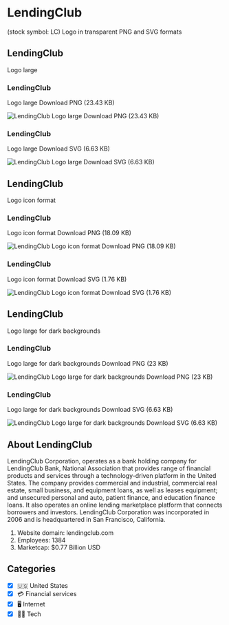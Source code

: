 # LendingClub
 (stock symbol: LC) Logo in transparent PNG and SVG formats

## LendingClub
 Logo large

### LendingClub
 Logo large Download PNG (23.43 KB)

![LendingClub
 Logo large Download PNG (23.43 KB)](/img/orig/LC_BIG-0c678077.png)

### LendingClub
 Logo large Download SVG (6.63 KB)

![LendingClub
 Logo large Download SVG (6.63 KB)](/img/orig/LC_BIG-9d281343.svg)

## LendingClub
 Logo icon format

### LendingClub
 Logo icon format Download PNG (18.09 KB)

![LendingClub
 Logo icon format Download PNG (18.09 KB)](/img/orig/LC-23a581fe.png)

### LendingClub
 Logo icon format Download SVG (1.76 KB)

![LendingClub
 Logo icon format Download SVG (1.76 KB)](/img/orig/LC-d1b7aa54.svg)

## LendingClub
 Logo large for dark backgrounds

### LendingClub
 Logo large for dark backgrounds Download PNG (23 KB)

![LendingClub
 Logo large for dark backgrounds Download PNG (23 KB)](/img/orig/LC_BIG.D-c8d535b2.png)

### LendingClub
 Logo large for dark backgrounds Download SVG (6.63 KB)

![LendingClub
 Logo large for dark backgrounds Download SVG (6.63 KB)](/img/orig/LC_BIG.D-c525d21b.svg)

## About LendingClub


LendingClub Corporation, operates as a bank holding company for LendingClub Bank, National Association that provides range of financial products and services through a technology-driven platform in the United States. The company provides commercial and industrial, commercial real estate, small business, and equipment loans, as well as leases equipment; and unsecured personal and auto, patient finance, and education finance loans. It also operates an online lending marketplace platform that connects borrowers and investors. LendingClub Corporation was incorporated in 2006 and is headquartered in San Francisco, California.

1. Website domain: lendingclub.com
2. Employees: 1384
3. Marketcap: $0.77 Billion USD


## Categories
- [x] 🇺🇸 United States
- [x] 💳 Financial services
- [x] 🖥️ Internet
- [x] 👩‍💻 Tech
